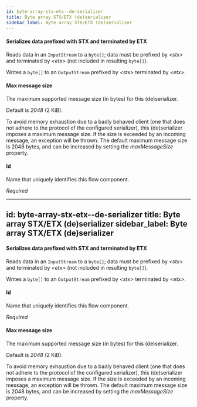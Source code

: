 ```yaml
---
id: byte-array-stx-etx--de-serializer
title: Byte array STX/ETX (de)serializer
sidebar_label: Byte array STX/ETX (de)serializer
---
```

#### Serializes data prefixed with STX and terminated by ETX
Reads data in an <code>InputStream</code> to a <code>byte[]</code>; data must be prefixed by <i>&lt;stx&gt;</i> and terminated by <i>&lt;etx&gt;</i> (not included in resulting <code>byte[]</code>).

Writes a <code>byte[]</code> to an <code>OutputStream</code> prefixed by <i>&lt;stx&gt;</i> terminated by <i>&lt;etx&gt;</i>.

#### Max message size
The maximum supported message size (in bytes) for this (de)serializer.

Default is <i>2048</i> (2 KiB).

To avoid memory exhaustion due to a badly behaved client (one that does not adhere to the protocol of the configured serializer), this (de)serializer imposes a maximum message size. If the size is exceeded by an incoming message, an exception will be thrown. The default maximum message size is 2048 bytes, and can be increased by setting the <i>maxMessageSize</i> property.

#### Id
Name that uniquely identifies this flow component.

<i>Required</i>

---
id: byte-array-stx-etx--de-serializer
title: Byte array STX/ETX (de)serializer
sidebar_label: Byte array STX/ETX (de)serializer
---
#### Serializes data prefixed with STX and terminated by ETX
Reads data in an <code>InputStream</code> to a <code>byte[]</code>; data must be prefixed by <i>&lt;stx&gt;</i> and terminated by <i>&lt;etx&gt;</i> (not included in resulting <code>byte[]</code>).

Writes a <code>byte[]</code> to an <code>OutputStream</code> prefixed by <i>&lt;stx&gt;</i> terminated by <i>&lt;etx&gt;</i>.

#### Id
Name that uniquely identifies this flow component.

<i>Required</i>

#### Max message size
The maximum supported message size (in bytes) for this (de)serializer.

Default is <i>2048</i> (2 KiB).

To avoid memory exhaustion due to a badly behaved client (one that does not adhere to the protocol of the configured serializer), this (de)serializer imposes a maximum message size. If the size is exceeded by an incoming message, an exception will be thrown. The default maximum message size is 2048 bytes, and can be increased by setting the <i>maxMessageSize</i> property.

